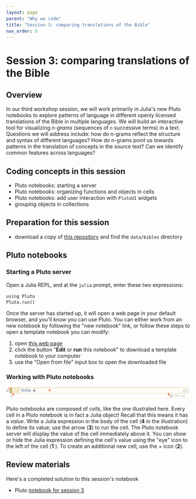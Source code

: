 ```yaml
---
layout: page
parent: "Why we code"
title: "Session 3: comparing translations of the Bible"
nav_order: 5
---
```


# Session 3: comparing translations of the Bible


## Overview


In our third workshop session, we will work primarily in Julia's new Pluto notebooks to explore patterns of language in different openly licensed translations of the Bible in multiple languages.  We will build an interactive tool for visualizing *n-grams* (sequences of `n` successive terms) in a text.  Questions we will address include:  how do n-grams reflect the structure and syntax of different languages? How do n-grams point us towards patterns in the translation of concepts in the source text?  Can we identify common features across languages?



## Coding concepts in this session

- Pluto notebooks: starting a server
- Pluto notebooks: organizing functions and objects in cells
- Pluto notebooks:  add user interaction with `PlutoUI` widgets
- grouping objects in collections

## Preparation for this session

- download a copy of [this repository](https://github.com/neelsmith/why_we_code) and find the `data/bibles` directory


## Pluto notebooks

### Starting a Pluto server

Open a Julia REPL, and at the `julia` prompt, enter these two expressions:

```
using Pluto
Pluto.run()
```

Once the server has started up, it will open a web page in your default browser, and you'll know you can use Pluto.  You can either work from an new notebook by following the "new notebook" link, or follow these steps to open a template notebook you can modify:


1. open [this web page](../notebooks/session3/session3nb.html)
2. click the button  "**Edit** or **run** this notebook" to download a template notebook to your computer
3. use the "Open from file" input box to open the downloaded file


### Working with Pluto notebooks




![](pluto-cell-tagged.png)


Pluto notebooks are composed of *cells*, like the one illustrated here.  Every cell in a Pluto notebook is in fact a Julia object! Recall that this means it has a *value*. Write a Julia expression in the body of the cell (**4** in the illustration) to define its value; use the arrow (**3**) to run the cell. The Pluto notebook server will display the value of the cell immediately above it. You can show or hide the Julia expression defining the cell's value using the "eye" icon to the left of the cell (**1** ).  To create an additional new cell, use the + icon (**2**).




## Review materials

Here's a completed solution to this session's notebook

- Pluto [notebook for session 3](../notebooks/session3/)

